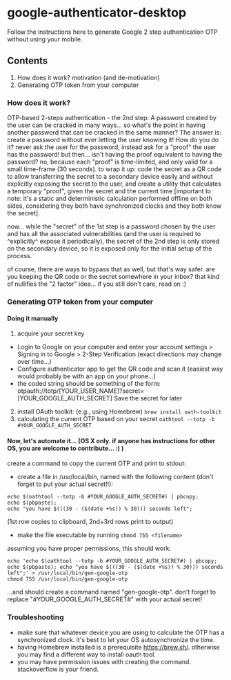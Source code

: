 # google-authenticator-desktop

Follow the instructions here to generate Google 2 step authentication OTP without using your mobile.

## Contents
1)  How does it work? motivation (and de-motivation)
2)  Generating OTP token from your computer

### How does it work?

OTP-based 2-steps authentication - the 2nd step:
A password created by the user can be cracked in many ways... so what's the point in having another password that can be cracked in the same manner?
The answer is: create a password without ever letting the user knowing it!
How do you do it? never ask the user for the password, instead ask for a "proof" the user has the password! but then... isn't having the proof equivalent to having the password? no, because each "proof" is time-limited, and only valid for a small time-frame (30 seconds).
to wrap it up: code the secret as a QR code to allow transferring the secret to a secondary device easily and without explicitly exposing the secret to the user, and create a utility that calculates a temporary "proof", given the secret and the current time [important to note: it's a static and deterministic calculation performed offline on both sides, considering they both have synchronized clocks and they both know the secret].

now... while the "secret" of the 1st step is a password chosen by the user and has all the associated vulnerabilities (and the user is required to ^explicitly^ expose it periodically), the secret of the 2nd step is only stored on the secondary device, so it is exposed only for the initial setup of the process.

of course, there are ways to bypass that as well, but that's way safer. are you keeping the QR code or the secret somewhere in your inbox? that kind of nullifies the "2 factor" idea... if you still don't care, read on :)

### Generating OTP token from your computer

#### Doing it manually

1.  acquire your secret key
  * Login to Google on your computer and enter your account settings > Signing in to Google > 2-Step Verification (exact directions may change over time...)
  * Configure authenticator app to get the QR code and scan it (easiest way would probably be with an app on your phone...)
  * the coded string should be something of the form: otpauth://totp/[YOUR_USER_NAME]?secret=[YOUR_GOOGLE_AUTH_SECRET]
  Save the secret for later
  
2.  install OAuth toolkit: (e.g., using Homebrew)
`brew install oath-toolkit`
3.  calculating the current OTP based on your secret
`oathtool --totp -b #YOUR_GOOGLE_AUTH_SECRET`

#### Now, let's automate it... (OS X only. if anyone has instructions for other OS, you are welcome to contribute... :) )

create a command to copy the current OTP and print to stdout:

* create a file in /usr/local/bin, named <your-alias> with the following content (don't forget to put your actual secret!!):
```
echo $(oathtool --totp -b #YOUR_GOOGLE_AUTH_SECRET#) | pbcopy;
echo $(pbpaste);
echo "you have $(((30 - ($(date +%s)) % 30))) seconds left";
```

(1st row copies to clipboard, 2nd+3rd rows print to output)

* make the file executable by running `chmod 755 <filename>`

assuming you have proper permissions, this should work:


```
echo 'echo $(oathtool --totp -b #YOUR_GOOGLE_AUTH_SECRET#) | pbcopy; echo $(pbpaste); echo "you have $(((30 - ($(date +%s)) % 30))) seconds left";' > /usr/local/bin/gen-google-otp
chmod 755 /usr/local/bin/gen-google-otp
```

...and should create a command named "gen-google-otp". don't forget to replace "#YOUR_GOOGLE_AUTH_SECRET#" with your actual secret!

### Troubleshooting

* make sure that whatever device you are using to calculate the OTP has a synchronized clock. it's best to let your OS autosynchronize the time.
* having Homebrew installed is a prerequisite https://brew.sh/. otherwise you may find a different way to install oauth tool.
* you may have permission issues with creating the command. stackoverflow is your friend.

